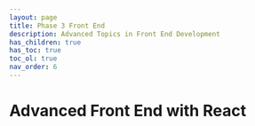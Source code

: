 ```yaml
---
layout: page
title: Phase 3 Front End
description: Advanced Topics in Front End Development
has_children: true
has_toc: true
toc_ol: true
nav_order: 6
---
```


# Advanced Front End with React
